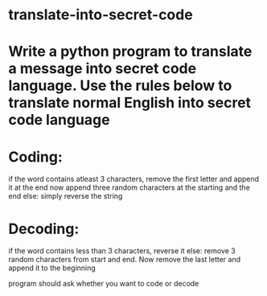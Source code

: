 # translate-into-secret-code

# Write a python program to translate a message into secret code language. Use the rules below to translate normal English into secret code language

# Coding:
if the word contains atleast 3 characters, remove the first letter and append it at the end now append three random characters at the starting and the end else: simply reverse the string

# Decoding:
if the word contains less than 3 characters, reverse it else: remove 3 random characters from start and end. Now remove the last letter and append it to the beginning

program should ask whether you want to code or decode
